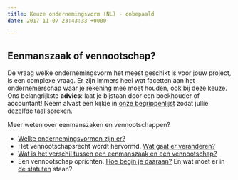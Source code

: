 ```yaml
---
title: Keuze ondernemingsvorm (NL) - onbepaald
date: 2017-11-07 23:43:33 +0000

---
```

## Eenmanszaak of vennootschap?

De vraag welke ondernemingsvorm het meest geschikt is voor jouw project, is een complexe vraag. Er zijn immers heel wat facetten aan het ondernemerschap waar je rekening mee moet houden, ook bij deze keuze. Ons belangrijkste **advies**: laat je bijstaan door een boekhouder of accountant! Neem alvast een kijkje in [onze begrippenlijst](https://www.xerius.be/begrippenlijst) zodat jullie dezelfde taal spreken.

Meer weten over eenmanszaken en vennootschappen?

* [Welke ondernemingsvormen zijn er?](http://www.xerius.be/zelfstandigen/start-eigen-zaak/juridische-vorm/)
* Het vennootschapsrecht wordt hervormd. [Wat gaat er veranderen?](https://www.xerius.be/blog/hervorming-van-het-vennootschapsrecht-wat-verandert-er)
* [Wat is het verschil tussen een eenmanszaak en een vennootschap?](http://www.xerius.be/blog/zelfstandige-worden-eenmanszaak-vennootschap/)
* Een vennootschap oprichten. [Hoe begin je daaraan?](https://www.xerius.be/nl-be/zelfstandig-worden/een-vennootschap/vennootschap-oprichten) En wat moet er in [de statuten](https://www.xerius.be/blog/wat-moet-in-statuten-staan) staan?